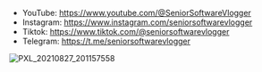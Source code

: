 * YouTube: https://www.youtube.com/@SeniorSoftwareVlogger
* Instagram: https://www.instagram.com/seniorsoftwarevlogger
* Tiktok: https://www.tiktok.com/@seniorsoftwarevlogger
* Telegram: https://t.me/seniorsoftwarevlogger

![PXL_20210827_201157558](https://user-images.githubusercontent.com/186223/197391410-39501250-f4c9-4d9f-b9fc-4e4ad76dd203.jpg)
